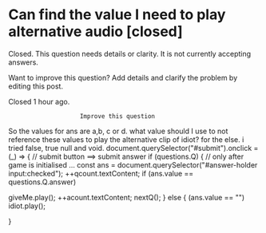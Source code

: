 
# Can find the value I need to play alternative audio [closed]







Closed. This question needs details or clarity. It is not currently accepting answers.
                        
                    










Want to improve this question? Add details and clarify the problem by editing this post.


Closed 1 hour ago.







                        Improve this question
                    



So the values for ans are a,b, c or d. what value should  I use to not reference these values to play the alternative clip of idiot? for the else. i tried false, true null and void.
document.querySelector("#submit").onclick = (_) => {
// submit button ==> submit answer
if (questions.Q) {
// only after game is initialised ...
const ans = document.querySelector("#answer-holder input:checked");
 ++qcount.textContent;
  if (ans.value == questions.Q.answer)

giveMe.play();
++acount.textContent;
nextQ();
} else { (ans.value == "")
idiot.play();

}

        